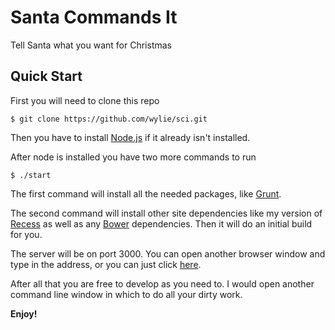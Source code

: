 # Santa Commands It


Tell Santa what you want for Christmas

## Quick Start

First you will need to clone this repo

``` shell
$ git clone https://github.com/wylie/sci.git
```

Then you have to install [Node.js](http://nodejs.org) if it already isn't installed.

After node is installed you have two more commands to run

```shell
$ ./start
```

The first command will install all the needed packages, like [Grunt](http://gruntjs.com).

The second command will install other site dependencies like my version of [Recess](https://github.com/wylie/recess.git) as well as any [Bower](http://bower.io) dependencies. Then it will do an initial build for you.

The server will be on port 3000. You can open another browser window and type in the address, or you can just click [here](http://localhost:3000).

After all that you are free to develop as you need to. I would open another command line window in which to do all your dirty work.

**Enjoy!**
